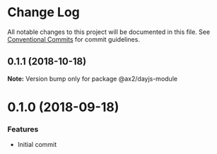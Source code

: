 # Change Log

All notable changes to this project will be documented in this file.
See [Conventional Commits](https://conventionalcommits.org) for commit guidelines.

## 0.1.1 (2018-10-18)

**Note:** Version bump only for package @ax2/dayjs-module






# 0.1.0 (2018-09-18)

### Features

* Initial commit
